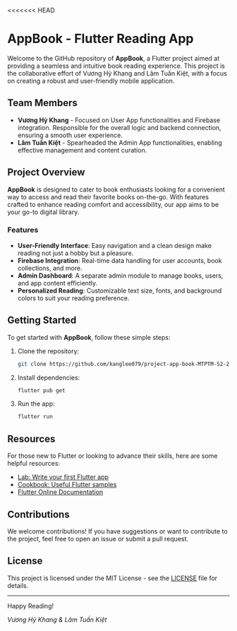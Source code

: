 <<<<<<< HEAD

# AppBook - Flutter Reading App

Welcome to the GitHub repository of **AppBook**, a Flutter project aimed at providing a seamless and intuitive book reading experience. This project is the collaborative effort of Vương Hỷ Khang and Lâm Tuấn Kiệt, with a focus on creating a robust and user-friendly mobile application.

## Team Members

- **Vương Hỷ Khang** - Focused on User App functionalities and Firebase integration. Responsible for the overall logic and backend connection, ensuring a smooth user experience.
- **Lâm Tuấn Kiệt** - Spearheaded the Admin App functionalities, enabling effective management and content curation.

## Project Overview

**AppBook** is designed to cater to book enthusiasts looking for a convenient way to access and read their favorite books on-the-go. With features crafted to enhance reading comfort and accessibility, our app aims to be your go-to digital library.

### Features

- **User-Friendly Interface**: Easy navigation and a clean design make reading not just a hobby but a pleasure.
- **Firebase Integration**: Real-time data handling for user accounts, book collections, and more.
- **Admin Dashboard**: A separate admin module to manage books, users, and app content efficiently.
- **Personalized Reading**: Customizable text size, fonts, and background colors to suit your reading preference.

## Getting Started

To get started with **AppBook**, follow these simple steps:

1. Clone the repository:
   ```bash
   git clone https://github.com/kanglee079/project-app-book-MTPTM-S2-20TH_N1_01
   ```
2. Install dependencies:
   ```bash
   flutter pub get
   ```
3. Run the app:
   ```bash
   flutter run
   ```

## Resources

For those new to Flutter or looking to advance their skills, here are some helpful resources:

- [Lab: Write your first Flutter app](https://docs.flutter.dev/get-started/codelab)
- [Cookbook: Useful Flutter samples](https://docs.flutter.dev/cookbook)
- [Flutter Online Documentation](https://docs.flutter.dev/)

## Contributions

We welcome contributions! If you have suggestions or want to contribute to the project, feel free to open an issue or submit a pull request.

## License

This project is licensed under the MIT License - see the [LICENSE](LICENSE) file for details.

---

Happy Reading!

_Vương Hỷ Khang & Lâm Tuấn Kiệt_
